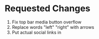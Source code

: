 # Requested Changes
1. Fix top bar media button overflow
2. Replace words "left" "right" with arrows
3. Put actual social links in
